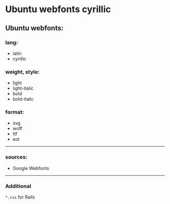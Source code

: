 Ubuntu webfonts cyrillic
========================

## Ubuntu webfonts: 

### lang:
- latin
- cyrillic

### weight, style:
- light
- light-italic
- bold
- bold-italic

### format:
- svg
- woff
- ttf
- eot

---
### sources:
- Google Webfonts

---
### Additional

`*.css` for Rails
